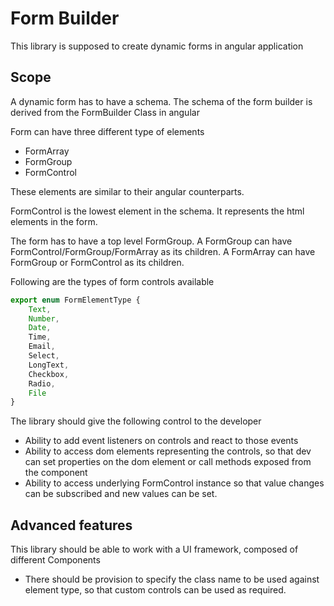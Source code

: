 # Form Builder
 
This library is supposed to create dynamic forms in angular application

## Scope

A dynamic form has to have a schema. The schema of the form builder is derived from the FormBuilder Class in angular

Form can have three different type of elements

* FormArray
* FormGroup
* FormControl

These elements are similar to their angular counterparts.

FormControl is the lowest element in the schema. It represents the html elements in the form. 

The form has to have a top level FormGroup. A FormGroup can have FormControl/FormGroup/FormArray as its children. A FormArray can have FormGroup or FormControl as its children.

Following are the types of form controls available

```ts
export enum FormElementType {
    Text,
    Number,
    Date,
    Time,
    Email,
    Select,
    LongText,
    Checkbox,
    Radio,
    File
}
```

The library should give the following control to the developer

* Ability to add event listeners on controls and react to those events
* Ability to access dom elements representing the controls, so that dev can set properties on the dom element or call methods exposed from the component
* Ability to access underlying FormControl instance so that value changes can be subscribed and new values can be set.

## Advanced features

This library should be able to work with a UI framework, composed of different Components

* There should be provision to specify the class name to be used against element type, so that custom controls can be used as required.